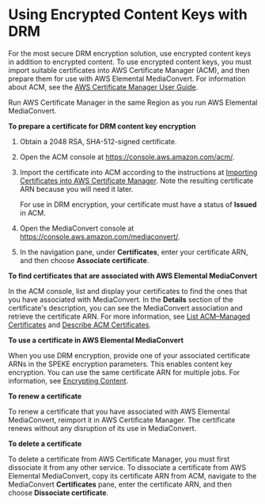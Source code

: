 # Using Encrypted Content Keys with DRM<a name="drm-content-key-encryption"></a>

For the most secure DRM encryption solution, use encrypted content keys in addition to encrypted content\. To use encrypted content keys, you must import suitable certificates into AWS Certificate Manager \(ACM\), and then prepare them for use with AWS Elemental MediaConvert\. For information about ACM, see the [AWS Certificate Manager User Guide](https://docs.aws.amazon.com/acm/latest/userguide/)\. 

Run AWS Certificate Manager in the same Region as you run AWS Elemental MediaConvert\.

**To prepare a certificate for DRM content key encryption**

1. Obtain a 2048 RSA, SHA\-512\-signed certificate\. 

1. Open the ACM console at [https://console\.aws\.amazon\.com/acm/](https://console.aws.amazon.com/acm/)\.

1. Import the certificate into ACM according to the instructions at [Importing Certificates into AWS Certificate Manager](https://docs.aws.amazon.com/acm/latest/userguide//import-certificate.html)\. Note the resulting certificate ARN because you will need it later\.

   For use in DRM encryption, your certificate must have a status of **Issued** in ACM\.

1. Open the MediaConvert console at [https://console\.aws\.amazon\.com/mediaconvert/](https://console.aws.amazon.com/mediaconvert/)\.

1. In the navigation pane, under **Certificates**, enter your certificate ARN, and then choose **Associate certificate**\. 

**To find certificates that are associated with AWS Elemental MediaConvert**

In the ACM console, list and display your certificates to find the ones that you have associated with MediaConvert\. In the **Details** section of the certificate's description, you can see the MediaConvert association and retrieve the certificate ARN\. For more information, see [List ACM–Managed Certificates](https://docs.aws.amazon.com/acm/latest/userguide//gs-acm-list.html) and [Describe ACM Certificates](https://docs.aws.amazon.com/acm/latest/userguide//gs-acm-describe.html)\. 

**To use a certificate in AWS Elemental MediaConvert**

When you use DRM encryption, provide one of your associated certificate ARNs in the SPEKE encryption parameters\. This enables content key encryption\. You can use the same certificate ARN for multiple jobs\. For information, see [Encrypting Content](encrypting-content.md)\. 

**To renew a certificate**

To renew a certificate that you have associated with AWS Elemental MediaConvert, reimport it in AWS Certificate Manager\. The certificate renews without any disruption of its use in MediaConvert\. 

**To delete a certificate**

To delete a certificate from AWS Certificate Manager, you must first dissociate it from any other service\. To dissociate a certificate from AWS Elemental MediaConvert, copy its certificate ARN from ACM, navigate to the MediaConvert **Certificates** pane, enter the certificate ARN, and then choose **Dissociate certificate**\. 